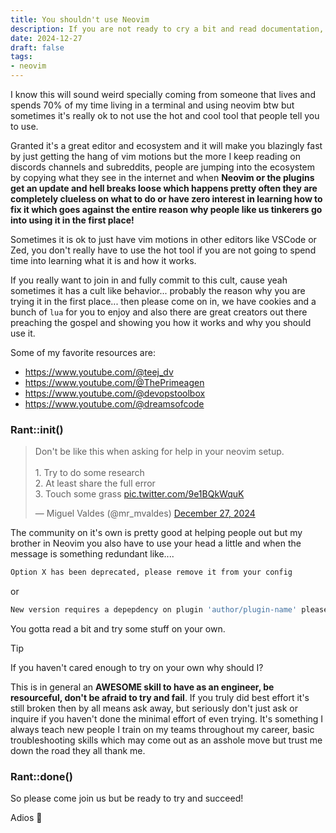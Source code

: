 ```yaml
---
title: You shouldn't use Neovim
description: If you are not ready to cry a bit and read documentation, neovim is not for you.
date: 2024-12-27
draft: false
tags: 
- neovim
---
```

I know this will sound weird specially coming from someone that lives and spends 70% of my time living in a terminal and using neovim btw but sometimes it's really ok to not use the hot and cool tool that people tell you to use. 

Granted it's a great editor and ecosystem and it will make you blazingly fast by just getting the hang of vim motions but the more I keep reading on discords channels and subreddits, people are jumping into the ecosystem by copying what they see in the internet and when __Neovim or the plugins get an update and hell breaks loose which happens pretty often they are completely clueless on what to do or have zero interest in learning how to fix it which goes against the entire reason why people like us tinkerers go into using it in the first place!__


Sometimes it is ok to just have vim motions in other editors like VSCode or Zed, you don't really have to use the hot tool if you are not going to spend time into learning what it is and how it works. 

If you really want to join in and fully commit to this cult, cause yeah sometimes it has a cult like behavior... probably the reason why you are trying it in the first place... then please come on in, we have cookies and a bunch of `lua` for you to enjoy and also there are great creators out there preaching the gospel and showing you how it works and why you should use it.

Some of my favorite resources are:
- https://www.youtube.com/@teej_dv
- https://www.youtube.com/@ThePrimeagen
- https://www.youtube.com/@devopstoolbox
- https://www.youtube.com/@dreamsofcode

### Rant::init()

<blockquote class="twitter-tweet" data-dnt="true" data-theme="dark"><p lang="en" dir="ltr">Don&#39;t be like this when asking for help in your neovim setup.<br><br>1. Try to do some research <br>2. At least share the full error<br>3. Touch some grass <a href="https://t.co/9e1BQkWquK">pic.twitter.com/9e1BQkWquK</a></p>&mdash; Miguel Valdes (@mr_mvaldes) <a href="https://twitter.com/mr_mvaldes/status/1872700008623161798?ref_src=twsrc%5Etfw">December 27, 2024</a></blockquote> <script async src="https://platform.twitter.com/widgets.js" charset="utf-8"></script>

The community on it's own is pretty good at helping people out but my brother in Neovim you also have to use your head a little and when the message is something redundant like....

```bash
Option X has been deprecated, please remove it from your config
```

or
```bash
New version requires a depepdency on plugin 'author/plugin-name' please include it in your configuration
```

You gotta read a bit and try some stuff on your own. 

>[!tip] 
> If you haven't cared enough to try on your own why should I?

This is in general an __AWESOME skill to have as an engineer, be resourceful, don't be afraid to try and fail__.  If you truly did best effort it's still broken then by all means ask away, but seriously don't just ask or inquire if you haven't done the minimal effort of even trying.  It's something I always teach new people I train on my teams throughout my career, basic troubleshooting skills which may come out as an asshole move but trust me down the road they all thank me.

### Rant::done()

So please come join us but be ready to try and succeed!

Adios 👋

